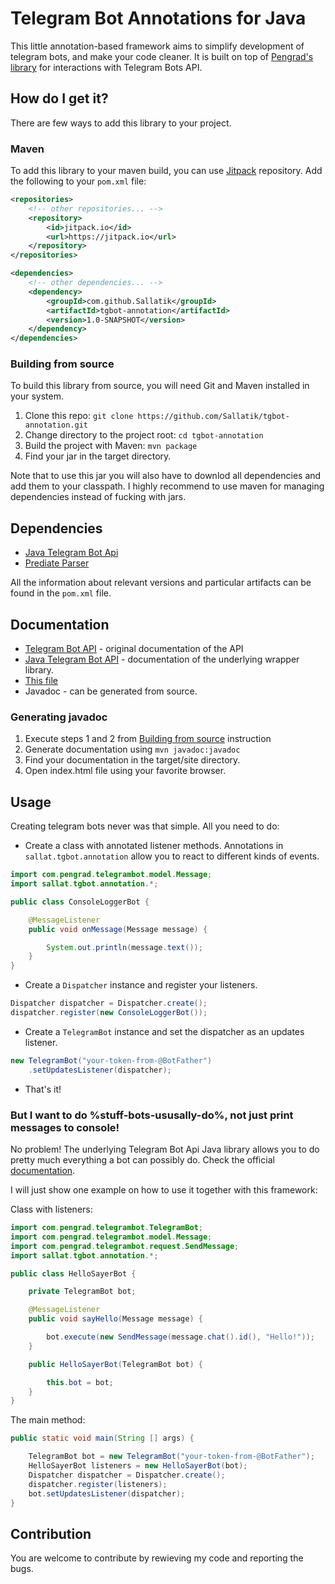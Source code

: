 # Telegram Bot Annotations for Java

This little annotation-based framework aims to simplify development of telegram bots, and make your code cleaner.
It is built on top of [Pengrad's library](https://github.com/pengrad/java-telegram-bot-api) for interactions with Telegram Bots API.

## How do I get it?

There are few ways to add this library to your project.

### Maven

To add this library to your maven build, you can use [Jitpack](https://jitpack.io) repository.
Add the following to your `pom.xml` file:

```xml
<repositories>
	<!-- other repositories... --> 
	<repository>
		<id>jitpack.io</id>
		<url>https://jitpack.io</url>
	</repository>
</repositories>

<dependencies>
	<!-- other dependencies... -->
	<dependency>
		<groupId>com.github.Sallatik</groupId>
		<artifactId>tgbot-annotation</artifactId>
		<version>1.0-SNAPSHOT</version>
	</dependency>
</dependencies>
```

### Building from source

To build this library from source, you will need Git and Maven installed in your system.

1. Clone this repo: `git clone https://github.com/Sallatik/tgbot-annotation.git`
2. Change directory to the project root: `cd tgbot-annotation`
3. Build the project with Maven: `mvn package`
4. Find your jar in the target directory.

Note that to use this jar you will also have to downlod all dependencies and add them to your classpath.
I highly recommend to use maven for managing dependencies instead of fucking with jars.

## Dependencies

- [Java Telegram Bot Api](https://github.com/pengrad/java-telegram-bot-api)
- [Prediate Parser](https://github.com/Sallatik/predicate-parser)

All the information about relevant versions and particular artifacts can be found in the `pom.xml` file.

## Documentation

- [Telegram Bot API](https://core.telegram.org/bots/api) - original documentation of the API
- [Java Telegram Bot API](https://github.com/pengrad/java-telegram-bot-api/blob/master/README.md) - documentation of the underlying wrapper library.
- [This file](https://github.com/Sallatik/tgbot-annotation/master/README.md#usage)
- Javadoc - can be generated from source.

### Generating javadoc 

1. Execute steps 1 and 2 from [Building from source](https://github.com/Sallatik/tgbot-annotation/master/README.md#building-from-source) instruction
2. Generate documentation using `mvn javadoc:javadoc`
3. Find your documentation in the target/site directory.
4. Open index.html file using your favorite browser.

## Usage

Creating telegram bots never was that simple. All you need to do:

- Create a class with annotated listener methods. Annotations in `sallat.tgbot.annotation` allow you to react to different kinds of events.
```java
import com.pengrad.telegrambot.model.Message;
import sallat.tgbot.annotation.*;

public class ConsoleLoggerBot {

	@MessageListener
	public void onMessage(Message message) {

		System.out.println(message.text());
	}
}
```

- Create a `Dispatcher` instance and register your listeners.
```java
Dispatcher dispatcher = Dispatcher.create();
dispatcher.register(new ConsoleLoggerBot());
```

- Create a `TelegramBot` instance and set the dispatcher as an updates listener.
```java
new TelegramBot("your-token-from-@BotFather")
	.setUpdatesListener(dispatcher);
```

- That's it!

### But I want to do %stuff-bots-ususally-do%, not just print messages to console!

No problem! The underlying Telegram Bot Api Java library allows you to do pretty much everything a bot can possibly do.
Check the official [documentation](https://github.com/pengrad/java-telegram-bot-api#usage).

I will just show one example on how to use it together with this framework:

Class with listeners: 
```java
import com.pengrad.telegrambot.TelegramBot;
import com.pengrad.telegrambot.model.Message;
import com.pengrad.telegrambot.request.SendMessage;
import sallat.tgbot.annotation.*;

public class HelloSayerBot {

	private TelegramBot bot;

	@MessageListener
	public void sayHello(Message message) {

		bot.execute(new SendMessage(message.chat().id(), "Hello!"));
	}

	public HelloSayerBot(TelegramBot bot) {

		this.bot = bot;
	}
}
```

The main method:
```java
public static void main(String [] args) {

	TelegramBot bot = new TelegramBot("your-token-from-@BotFather");
	HelloSayerBot listeners = new HelloSayerBot(bot);
	Dispatcher dispatcher = Dispatcher.create();
	dispatcher.register(listeners);
	bot.setUpdatesListener(dispatcher);
}
```

## Contribution

You are welcome to contribute by rewieving my code and reporting the bugs.

